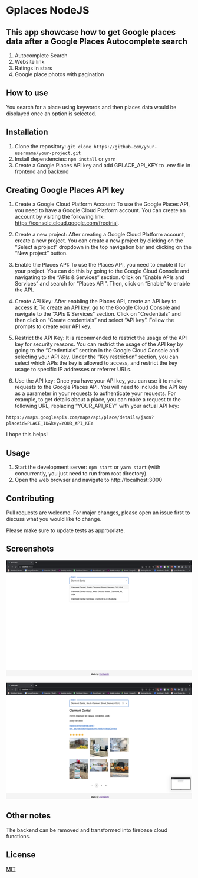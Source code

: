 # Gplaces NodeJS

## This app showcase how to get Google places data after a Google Places Autocomplete search

1. Autocomplete Search
2. Website link
3. Ratings in stars
4. Google place photos with pagination


## How to use 
You  search for a place using keywords and then places data would be displayed once an option is selected.

## Installation

1. Clone the repository: `git clone https://github.com/your-username/your-project.git`
2. Install dependencies: `npm install` or `yarn`
3. Create a Google Places API key and add GPLACE_API_KEY to .env file in frontend and backend

## Creating Google Places API key

1. Create a Google Cloud Platform Account: To use the Google Places API, you need to have a Google Cloud Platform account. You can create an account by visiting the following link: https://console.cloud.google.com/freetrial.

2. Create a new project: After creating a Google Cloud Platform account, create a new project. You can create a new project by clicking on the “Select a project” dropdown in the top navigation bar and clicking on the “New project” button.

3. Enable the Places API: To use the Places API, you need to enable it for your project. You can do this by going to the Google Cloud Console and navigating to the “APIs & Services” section. Click on “Enable APIs and Services” and search for “Places API”. Then, click on “Enable” to enable the API.

4. Create API Key: After enabling the Places API, create an API key to access it. To create an API key, go to the Google Cloud Console and navigate to the “APIs & Services” section. Click on “Credentials” and then click on “Create credentials” and select “API key”. Follow the prompts to create your API key.

5. Restrict the API Key: It is recommended to restrict the usage of the API key for security reasons. You can restrict the usage of the API key by going to the “Credentials” section in the Google Cloud Console and selecting your API key. Under the “Key restriction” section, you can select which APIs the key is allowed to access, and restrict the key usage to specific IP addresses or referrer URLs.

6. Use the API key: Once you have your API key, you can use it to make requests to the Google Places API. You will need to include the API key as a parameter in your requests to authenticate your requests. For example, to get details about a place, you can make a request to the following URL, replacing “YOUR_API_KEY” with your actual API key:

```
https://maps.googleapis.com/maps/api/place/details/json?placeid=PLACE_ID&key=YOUR_API_KEY
``` 

I hope this helps!

## Usage

1. Start the development server: `npm start` or `yarn start` (with concurrently, you just need to run from root directory).
2. Open the web browser and navigate to http://localhost:3000

## Contributing

Pull requests are welcome. For major changes, please open an issue first to discuss what you would like to change.

Please make sure to update tests as appropriate.

## Screenshots

![AutocompleteSearch](https://github.com/zackenichi/Gplaces-NodeJS/blob/main/Screenshots/Screen%20Shot%202023-05-01%20at%2012.21.02%20am.png)

![PlaceDetails](https://github.com/zackenichi/Gplaces-NodeJS/blob/main/Screenshots/Screen%20Shot%202023-05-01%20at%2012.21.05%20am.png)

## Other notes

The backend can be removed and transformed into firebase cloud functions.



## License

[MIT](https://choosealicense.com/licenses/mit/)
